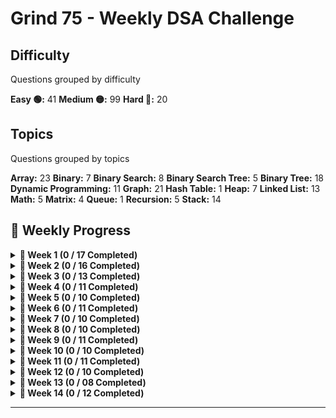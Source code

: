 # Grind 75 - Weekly DSA Challenge

## Difficulty
Questions grouped by difficulty

**Easy 🟢:** 41
**Medium 🟡:** 99
**Hard 🔴:** 20

## Topics
Questions grouped by topics

**Array:** 23
**Binary:** 7
**Binary Search:** 8
**Binary Search Tree:** 5
**Binary Tree:** 18
**Dynamic Programming:** 11
**Graph:** 21
**Hash Table:** 1
**Heap:** 7
**Linked List:** 13
**Math:** 5
**Matrix:** 4
**Queue:** 1
**Recursion:** 5
**Stack:** 14

## 📅 Weekly Progress

<details>
<summary><strong>📌 Week 1 (0 / 17 Completed)</strong></summary>

| # | Problem | Difficulty | Status |
|---|---------|------------|--------|
| 1 | [Two Sum](URL) | 🟢 Easy | ❌ |
| 2 | [Valid Parentheses](URL) | 🟢 Easy | ❌ |
| 3 | [Merge Two Sorted Lists](URL) | 🟢 Easy | ❌ |
| 4 | [Best Time to Buy and Sell Stock](URL) | 🟢 Easy | ❌ |
| 5 | [Valid Palindrome](URL) | 🟢 Easy | ❌ |
| 6 | [Invert Binary Tree](URL) | 🟢 Easy | ❌ |
| 7 | [Valid Anagram](URL) | 🟢 Easy | ❌ |
| 8 | [Binary Search](URL) | 🟢 Easy | ❌ |
| 9 | [Flood Fill](URL) | 🟢 Easy | ❌ |
| 10 | [Lowest Common Ancestor of a BST](URL) | 🟢 Easy | ❌ |
| 11 | [Balanced Binary Tree](URL) | 🟢 Easy | ❌ |
| 12 | [Linked List Cycle](URL) | 🟢 Easy | ❌ |
| 13 | [Implement Queue using Stacks](URL) | 🟢 Easy | ❌ |
| 14 | [First Bad Version](URL) | 🟢 Easy | ❌ |
| 15 | [Ransom Note](URL) | 🟢 Easy | ❌ |
| 16 | [Climbing Stairs](URL) | 🟢 Easy | ❌ |
| 17 | [Longest Palindrome](URL) | 🟢 Easy | ❌ |

</details>

<details>
<summary><strong>📌 Week 2 (0 / 16 Completed)</strong></summary>

| # | Problem | Difficulty | Status |
|---|---------|------------|--------|
| 1 | [Reverse Linked List](URL) | 🟢 Easy | ❌ |
| 2 | [Majority Element](URL) | 🟢 Easy | ❌ |
| 3 | [Add Binary](URL) | 🟢 Easy | ❌ |
| 4 | [Diameter of Binary Tree](URL) | 🟢 Easy | ❌ |
| 5 | [Middle of the Linked List](URL) | 🟢 Easy | ❌ |
| 6 | [Maximum Depth of Binary Tree](URL) | 🟢 Easy | ❌ |
| 7 | [Contains Duplicate](URL) | 🟢 Easy | ❌ |
| 8 | [Meeting Rooms](URL) | 🟢 Easy | ❌ |
| 9 | [Roman to Integer](URL) | 🟢 Easy | ❌ |
| 10 | [Backspace String Compare](URL) | 🟢 Easy | ❌ |
| 11 | [Counting Bits](URL) | 🟢 Easy | ❌ |
| 12 | [Same Tree](URL) | 🟢 Easy | ❌ |
| 13 | [Number of 1 Bits](URL) | 🟢 Easy | ❌ |
| 14 | [Longest Common Prefix](URL) | 🟢 Easy | ❌ |
| 15 | [Single Number](URL) | 🟢 Easy | ❌ |
| 16 | [Palindrome Linked List](URL) | 🟢 Easy | ❌ |

</details>

<details>
<summary><strong>📌 Week 3 (0 / 13 Completed)</strong></summary>

| # | Problem | Difficulty | Status |
|---|---------|------------|--------|
| 1 | [Move Zeroes](URL) | 🟢 Easy | ❌ |
| 2 | [Symmetric Tree](URL) | 🟢 Easy | ❌ |
| 3 | [Missing Number](URL) | 🟢 Easy | ❌ |
| 4 | [Palindrome Number](URL) | 🟢 Easy | ❌ |
| 5 | [Convert Sorted Array to BST](URL) | 🟢 Easy | ❌ |
| 6 | [Reverse Bits](URL) | 🟢 Easy | ❌ |
| 7 | [Subtree of Another Tree](URL) | 🟡 Medium | ❌ |
| 8 | [Squares of a Sorted Array](URL) | 🟡 Medium | ❌ |
| 9 | [Maximum Subarray](URL) | 🟡 Medium | ❌ |
| 10 | [Insert Interval](URL) | 🟡 Medium | ❌ |
| 11 | [01 Matrix](URL) | 🟡 Medium | ❌ |
| 12 | [K Closest Points to Origin](URL) | 🟡 Medium | ❌ |
| 13 | [Longest Substring Without Repeating Characters](URL) | 🟡 Medium | ❌ |

</details>

</details>

<details>
  <summary><strong>📌 Week 4 (0 / 11 Completed)</strong></summary>

| #  | Problem                                                | Difficulty | Status    |
|----|--------------------------------------------------------|------------|---------|
| 1  | [3Sum](#)                                             | 🟡 Medium     | ❌ |
| 2  | [Binary Tree Level Order Traversal](#)                 |🟡 Medium     | ❌ |
| 3  | [Clone Graph](#)                                      | 🟡 Medium     | ❌ |
| 4  | [Evaluate Reverse Polish Notation](#)                 | 🟡 Medium     | ❌ |
| 5  | [Course Schedule](#)                                  | 🟡 Medium     | ❌ |
| 6  | [Implement Trie (Prefix Tree)](#)                     | 🟡 Medium     | ❌ |
| 7  | [Coin Change](#)                                      | 🟡 Medium     | ❌ |
| 8  | [Product of Array Except Self](#)                     | 🟡 Medium     | ❌ |
| 9  | [Min Stack](#)                                        | 🟡 Medium     | ❌ |
| 10 | [Validate Binary Search Tree](#)                      | 🟡 Medium     | ❌ |
| 11 | [Number of Islands](#)                                | 🟡 Medium     | ❌ |
</details>

<details>
  <summary><strong>📌 Week 5 (0 / 10 Completed)</strong></summary>

| #  | Problem                                           | Difficulty | Status    |
|----|---------------------------------------------------|------------|---------|
| 1  | [Rotting Oranges](#)                              |🟡 Medium     | ❌ |
| 2  | [Search in Rotated Sorted Array](#)               |🟡 Medium     | ❌ |
| 3  | [Combination Sum](#)                              |🟡 Medium     | ❌ |
| 4  | [Permutations](#)                                 |🟡 Medium     | ❌ |
| 5  | [Merge Intervals](#)                              |🟡 Medium     | ❌ |
| 6  | [Lowest Common Ancestor of a Binary Tree](#)      |🟡 Medium     | ❌ |
| 7  | [Time Based Key-Value Store](#)                   |🟡 Medium     | ❌ |
| 8  | [Accounts Merge](#)                               |🟡 Medium     | ❌ |
| 9  | [Sort Colors](#)                                  |🟡 Medium     | ❌ |
| 10 | [Word Break](#)                                   |🟡 Medium     | ❌ |
</details>

<details>
  <summary><strong>📌 Week 6 (0 / 11 Completed)</strong></summary>

| #  | Problem                                                          | Difficulty | Status    |
|----|------------------------------------------------------------------|------------|---------|
| 1  | [Partition Equal Subset Sum](#)                                  |🟡 Medium     | ❌ |
| 2  | [String to Integer (atoi)](#)                                    |🟡 Medium     | ❌ |
| 3  | [Spiral Matrix](#)                                               |🟡 Medium     | ❌ |
| 4  | [Subsets](#)                                                     |🟡 Medium     | ❌ |
| 5  | [Binary Tree Right Side View](#)                                 |🟡 Medium     | ❌ |
| 6  | [Longest Palindromic Substring](#)                               |🟡 Medium     | ❌ |
| 7  | [Unique Paths](#)                                                |🟡 Medium     | ❌ |
| 8  | [Construct Binary Tree from Preorder and Inorder Traversal](#)   |🟡 Medium     | ❌ |
| 9  | [Container With Most Water](#)                                   |🟡 Medium     | ❌ |
| 10 | [Letter Combinations of a Phone Number](#)                       |🟡 Medium     | ❌ |
| 11 | [Word Search](#)                                                 |🟡 Medium     | ❌ |
</details>

<details>
  <summary><strong>📌 Week 7 (0 / 10 Completed)</strong></summary>

| #  | Problem                                          | Difficulty | Status    |
|----|--------------------------------------------------|------------|---------|
| 1  | [Find All Anagrams in a String](#)               |🟡 Medium     | ❌ |
| 2  | [Minimum Height Trees](#)                        |🟡 Medium     | ❌ |
| 3  | [Task Scheduler](#)                              |🟡 Medium     | ❌ |
| 4  | [LRU Cache](#)                                   |🟡 Medium     | ❌ |
| 5  | [Kth Smallest Element in a BST](#)               |🟡 Medium     | ❌ |
| 6  | [Daily Temperatures](#)                          |🟡 Medium     | ❌ |
| 7  | [House Robber](#)                                |🟡 Medium     | ❌ |
| 8  | [Gas Station](#)                                 |🟡 Medium     | ❌ |
| 9  | [Next Permutation](#)                            |🟡 Medium     | ❌ |
| 10 | [Valid Sudoku](#)                                |🟡 Medium     | ❌ |
</details>

<details>
  <summary><strong>📌 Week 8 (0 / 10 Completed)</strong></summary>

| #  | Problem                                               | Difficulty | Time    |
|----|-------------------------------------------------------|------------|---------|
| 1  | [Group Anagrams](#)                                   |🟡 Medium     | 25 mins |
| 2  | [Maximum Product Subarray](#)                         |🟡 Medium     | 30 mins |
| 3  | [Design Add and Search Words Data Structure](#)       |🟡 Medium     | 35 mins |
| 4  | [Pacific Atlantic Water Flow](#)                      |🟡 Medium     | 30 mins |
| 5  | [Remove Nth Node From End of List](#)                 |🟡 Medium     | 20 mins |
| 6  | [Shortest Path to Get Food](#)                        |🟡 Medium     | 30 mins |
| 7  | [Find the Duplicate Number](#)                        |🟡 Medium     | 20 mins |
| 8  | [Top K Frequent Words](#)                             |🟡 Medium     | 30 mins |
| 9  | [Longest Increasing Subsequence](#)                   |🟡 Medium     | 30 mins |
| 10 | [Graph Valid Tree](#)                                 |🟡 Medium     | 30 mins |
</details>

<details>
  <summary><strong>📌 Week 9 (0 / 11 Completed)</strong></summary>

| #  | Problem                                                     | Difficulty | Time    |
|----|-------------------------------------------------------------|------------|---------|
| 1  | [Course Schedule II](#)                                      |🟡 Medium     | 35 mins |
| 2  | [Swap Nodes in Pairs](#)                                     |🟡 Medium     | 25 mins |
| 3  | [Path Sum II](#)                                             |🟡 Medium     | 25 mins |
| 4  | [Longest Consecutive Sequence](#)                            |🟡 Medium     | 30 mins |
| 5  | [Rotate Array](#)                                            |🟡 Medium     | 25 mins |
| 6  | [Odd Even Linked List](#)                                    |🟡 Medium     | 25 mins |
| 7  | [Decode String](#)                                           |🟡 Medium     | 30 mins |
| 8  | [Contiguous Array](#)                                        |🟡 Medium     | 30 mins |
| 9  | [Maximum Width of Binary Tree](#)                            |🟡 Medium     | 20 mins |
| 10 | [Find K Closest Elements](#)                                 |🟡 Medium     | 30 mins |
| 11 | [Longest Repeating Character Replacement](#)                 |🟡 Medium     | 30 mins |
</details>

<details>
  <summary><strong>📌 Week 10 (0 / 10 Completed)</strong></summary>

| #  | Problem                                                | Difficulty | Time    |
|----|--------------------------------------------------------|------------|---------|
| 1  | [Inorder Successor in BST](#)                          |🟡 Medium     | 30 mins |
| 2  | [Jump Game](#)                                         |🟡 Medium     | 20 mins |
| 3  | [Add Two Numbers](#)                                   |🟡 Medium     | 25 mins |
| 4  | [Generate Parentheses](#)                              |🟡 Medium     | 25 mins |
| 5  | [Sort List](#)                                         |🟡 Medium     | 25 mins |
| 6  | [Number of Connected Components in an Undirected Graph](#) |🟡 Medium  | 30 mins |
| 7  | [Minimum Knight Moves](#)                              |🟡 Medium     | 35 mins |
| 8  | [Subarray Sum Equals K](#)                             |🟡 Medium     | 35 mins |
| 9  | [Asteroid Collision](#)                                |🟡 Medium     | 30 mins |
| 10 | [Random Pick with Weight](#)                           |🟡 Medium     | 25 mins |
</details>

<details>
  <summary><strong>📌 Week 11 (0 / 11 Completed)</strong></summary>

| #  | Problem                                                    | Difficulty | Time    |
|----|------------------------------------------------------------|------------|---------|
| 1  | [Kth Largest Element in an Array](#)                       | Medium     | 30 mins |
| 2  | [Maximal Square](#)                                        | Medium     | 30 mins |
| 3  | [Rotate Image](#)                                          | Medium     | 25 mins |
| 4  | [Binary Tree Zigzag Level Order Traversal](#)              | Medium     | 25 mins |
| 5  | [Design Hit Counter](#)                                    | Medium     | 30 mins |
| 6  | [Path Sum III](#)                                          | Medium     | 35 mins |
| 7  | [Pow(x, n)](#)                                             | Medium     | 20 mins |
| 8  | [Search a 2D Matrix](#)                                    | Medium     | 30 mins |
| 9  | [Largest Number](#)                                        | Medium     | 20 mins |
| 10 | [Decode Ways](#)                                           | Medium     | 25 mins |
| 11 | [Meeting Rooms II](#)                                      | Medium     | 30 mins |
</details>

<details>
  <summary><strong>📌 Week 12 (0 / 10 Completed)</strong></summary>

| #  | Problem                                                   | Difficulty | Time    |
|----|-----------------------------------------------------------|------------|---------|
| 1  | [Reverse Integer](#)                                      | Medium     | 25 mins |
| 2  | [Set Matrix Zeroes](#)                                    | Medium     | 25 mins |
| 3  | [Reorder List](#)                                         | Medium     | 25 mins |
| 4  | [Encode and Decode Strings](#)                            | Medium     | 25 mins |
| 5  | [Cheapest Flights Within K Stops](#)                      | Medium     | 45 mins |
| 6  | [All Nodes Distance K in Binary Tree](#)                  | Medium     | 25 mins |
| 7  | [3Sum Closest](#)                                         | Medium     | 30 mins |
| 8  | [Rotate List](#)                                          | Medium     | 25 mins |
| 9  | [Find Minimum in Rotated Sorted Array](#)                 | Medium     | 30 mins |
| 10 | [Basic Calculator II](#)                                  | Medium     | 30 mins |
</details>

<details>
  <summary><strong>📌 Week 13 (0 / 08 Completed)</strong></summary>

| #  | Problem                                               | Difficulty | Time    |
|----|-------------------------------------------------------|------------|---------|
| 1  | [Minimum Window Substring](#)                         | Hard🔴     | 30 mins |
| 2  | [Serialize and Deserialize Binary Tree](#)            | Hard🔴     | 40 mins |
| 3  | [Trapping Rain Water](#)                              | Hard🔴	  | 35 mins |
| 4  | [Find Median from Data Stream](#)                     | Hard   🔴  | 30 mins |
| 5  | [Word Ladder](#)                                      | Hard   🔴  | 45 mins |
| 6  | [Basic Calculator](#)                                 | Hard   🔴  | 40 mins |
| 7  | [Maximum Profit in Job Scheduling](#)                 | Hard  🔴   | 45 mins |
| 8  | [Merge k Sorted Lists](#)                             | Hard   🔴  | 30 mins |
</details>

<details>
  <summary><strong>📌 Week 14 (0 / 12 Completed)</strong></summary>

| #  | Problem                                                    | Difficulty | Time    |
|----|------------------------------------------------------------|------------|---------|
| 1  | [Largest Rectangle in Histogram](#)                        | Hard🔴	 | 35 mins |
| 2  | [Binary Tree Maximum Path Sum](#)                          | Hard🔴   | 35 mins |
| 3  | [Maximum Frequency Stack](#)                               | Hard🔴   | 40 mins |
| 4  | [Median of Two Sorted Arrays](#)                           | Hard🔴	      | 40 mins |
| 5  | [Longest Increasing Path in a Matrix](#)                   | Hard🔴	   | 40 mins |
| 6  | [Longest Valid Parentheses](#)                             | Hard🔴	     | 35 mins |
| 7  | [Design In‑Memory File System](#)                          | Hard🔴	      | 40 mins |
| 8  | [Employee Free Time](#)                                    | Hard🔴	   | 35 mins |
| 9  | [Word Search II](#)                                        | Hard🔴	    | 40 mins |
| 10 | [Alien Dictionary](#)                                      | Hard🔴	   | 45 mins |
| 11 | [Bus Routes](#)                                            | Hard🔴	   | 45 mins |
| 12 | [Sliding Window Maximum](#)                                | Hard🔴	  | 35 mins |
</details>


---